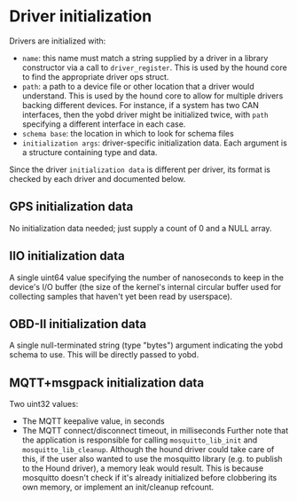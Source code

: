 # Driver initialization
Drivers are initialized with:
- `name`: this name must match a string supplied by a driver in a library
  constructor via a call to `driver_register`. This is used by the hound core to
  find the appropriate driver ops struct.
- `path`: a path to a device file or other location that a driver would
  understand. This is used by the hound core to allow for multiple drivers
  backing different devices. For instance, if a system has two CAN interfaces,
  then the yobd driver might be initialized twice, with `path` specifying a
  different interface in each case.
- `schema base`: the location in which to look for schema files
- `initialization args`: driver-specific initialization data. Each argument is a
  structure containing type and data.

Since the driver `initialization data` is different per driver, its format is
checked by each driver and documented below.

## GPS initialization data
No initialization data needed; just supply a count of 0 and a NULL array.

## IIO initialization data
A single uint64 value specifying the number of nanoseconds to keep in the
device's I/O buffer (the size of the kernel's internal circular buffer used for
collecting samples that haven't yet been read by userspace).

## OBD-II initialization data
A single null-terminated string (type "bytes") argument indicating the yobd
schema to use. This will be directly passed to yobd.

## MQTT+msgpack initialization data
Two uint32 values:
- The MQTT keepalive value, in seconds
- The MQTT connect/disconnect timeout, in milliseconds
Further note that the application is responsible for calling
`mosquitto_lib_init` and `mosquitto_lib_cleanup`.  Although the hound driver
could take care of this, if the user also wanted to use the mosquitto library
(e.g. to publish to the Hound driver), a memory leak would result. This is
because mosquitto doesn't check if it's already initialized before clobbering
its own memory, or implement an init/cleanup refcount.

